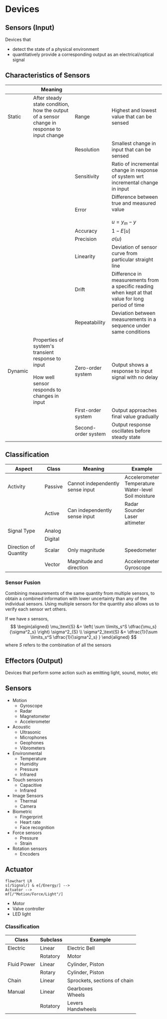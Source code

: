 # Devices

## Sensors (Input)

Devices that
- detect the state of a physical environment
- quantitatively provide a corresponding output as an electrical/optical signal

## Characteristics of Sensors


|         | Meaning                                                                                                |                     |                                                                                                    |
| ------- | ------------------------------------------------------------------------------------------------------ | ------------------- | -------------------------------------------------------------------------------------------------- |
| Static  | After steady state condition, how the output of a sensor change in response to input change            | Range               | Highest and lowest value that can be sensed                                                        |
|         |                                                                                                        | Resolution          | Smallest change in input that can be sensed                                                        |
|         |                                                                                                        | Sensitivity         | Ratio of incremental change in response of system wrt incremental change in input                  |
|         |                                                                                                        | Error               | Difference between true and measured value<br><br>$u = y_m-y$                                      |
|         |                                                                                                        | Accuracy            | $1-E[u]$                                                                                           |
|         |                                                                                                        | Precision           | $\sigma(u)$                                                                                        |
|         |                                                                                                        | Linearity           | Deviation of sensor curve from particular straight line                                            |
|         |                                                                                                        | Drift               | Difference in measurements from a specific reading when kept at that value for long period of time |
|         |                                                                                                        | Repeatability       | Deviation between measurements in a sequence under same conditions                                 |
| Dynamic | Properties of system's transient response to input<br><br>How well sensor responds to changes in input | Zero-order system   | Output shows a response to input signal with no delay                                              |
|         |                                                                                                        | First-order system  | Output approaches final value gradually                                                            |
|         |                                                                                                        | Second-order system | Output response oscillates before steady state                                                     |

## Classification

| Aspect                | Class   | Meaning                          | Example                                                      |
| --------------------- | ------- | -------------------------------- | ------------------------------------------------------------ |
| Activity              | Passive | Cannot independently sense input | Accelerometer<br>Temperature<br>Water-level<br>Soil moisture |
|                       | Active  | Can independently sense input    | Radar<br>Sounder<br>Laser altimeter                          |
| Signal Type           | Analog  |                                  |                                                              |
|                       | Digital |                                  |                                                              |
| Direction of Quantity | Scalar  | Only magnitude                   | Speedometer                                                  |
|                       | Vector  | Magnitude and direction          | Accelerometer<br>Gyroscope                                   |

### Sensor Fusion

Combining measurements of the same quantity from multiple sensors, to obtain a combined information with lower uncertainty than any of the individual sensors. Using multiple sensors for the quantity also allows us to verify each sensor wrt others.

If we have $s$ sensors,
$$
\begin{aligned}
\mu_\text{S} &=
\left( \sum \limits_s^S \dfrac{\mu_s}{\sigma^2_s} \right) \sigma^2_{S} \\
\sigma^2_\text{S} &=
\dfrac{1}{\sum \limits_s^S \dfrac{1}{\sigma^2_s} }
\end{aligned}
$$
where $S$ refers to the combination of all the sensors

## Effectors (Output)

Devices that perform some action such as emitting light, sound, motor, etc

## Sensors
- Motion
	- Gyroscope
	- Radar
	- Magnetometer
	- Accelerometer
- Acoustic
	- Ultrasonic
	- Microphones
	- Geophones
	- Vibrometers
- Environmental
	- Temperature
	- Humidity
	- Pressure
	- Infrared
- Touch sensors
	- Capacitive
	- Infrared
- Image Sensors
	- Thermal
	- Camera
- Biometric
	- Fingerprint
	- Heart rate
	- Face recognition
- Force sensors
	- Pressure
	- Strain
- Rotation sensors
	- Encoders

## Actuator

```mermaid
flowchart LR
s[/Signal/] & e[/Energy/] -->
Actuator -->
mf[/"Motion/Force/Light"/]
```

- Motor
- Valve controller
- LED light

### Classification


| Class       | Subclass | Example                      |
| ----------- | -------- | ---------------------------- |
| Electric    | Linear   | Electric Bell                |
|             | Rotatory | Motor                        |
| Fluid Power | Linear   | Cylinder, Piston             |
|             | Rotary   | Cylinder, Piston             |
| Chain       | Linear   | Sprockets, sections of chain |
| Manual      | Linear   | Gearboxes<br>Wheels          |
|             | Rotatory | Levers<br>Handwheels         |
